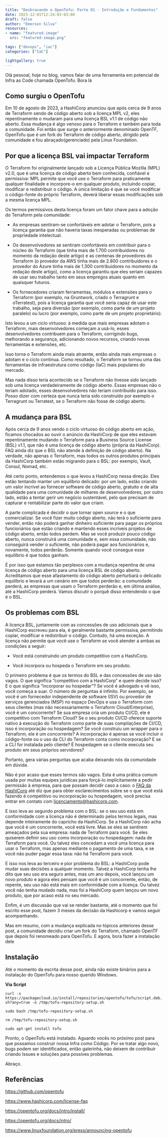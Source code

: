 ```yaml
---
title: "Desbravando o OpenTofu: Parte 01 - Introdução e Fundamentos"
date: 2023-12-01T12:24:03-03:00
draft: false
author: "Emerson Silva"
resources:
- name: "featured-image"
  src: "featured-image.png"

tags: ["devops", "iac"]
categories: ["IaC"]

lightgallery: true
---
```


Olá pessoal, hoje no blog, vamos falar de uma ferramenta em potencial de Infra as Code chamada OpenTofu. Bora lá

## Como surgiu o OpenTofu

Em 10 de agosto de 2023, a HashiCorp anunciou que após cerca de 9 anos de Terraform sendo de código aberto sob a licença MPL v2, eles repentinamente o mudaram para uma licença BSL v1.1 de código não aberto. Essa mudança é algo venoso para o Terraform e também para toda a comunidade. Foi então que surge o anteriormente denominado OpenTF, OpenTofu que é um fork do Terraform de código aberto, dirigido pela comunidade e fou abraçado(gerenciado) pela Linux Foundation. 

## Por que a licença BSL vai impactar Terraform

O Terraform foi originalmente lançado sob a Licença Pública Mozilla (MPL) v2.0, que é uma licença de código aberto bem conhecida, confiável e permissiva: MPL permite que você use o Terraform para praticamente qualquer finalidade e incorpore-o em qualquer produto, incluindo copiar, modificar e redistribuir o código. A única limitação é que se você modificar o código-fonte do próprio Terraform, deverá liberar essas modificações sob a mesma licença MPL.

Os termos permissivos desta licença foram um fator chave para a adoção do Terraform pela comunidade:

- As empresas sentiram-se confortáveis em adotar o Terraform, pois a licença garantia que não haveria taxas inesperadas ou problemas de propriedade intelectual.

- Os desenvolvedores se sentiram confortáveis em contribuir para o núcleo do Terraform (que tinha mais de 1.700 contribuidores no momento da redação deste artigo) e as centenas de provedores do Terraform (o provedor da AWS tinha mais de 2.800 contribuidores e o provedor do Azure tinha mais de 1.300 contribuidores no momento da redação deste artigo), como a licença garantiu que eles seriam capazes de usar seu trabalho tanto em seus empregos atuais quanto em quaisquer futuros.

- Os fornecedores criaram ferramentas, módulos e extensões para o Terraform (por exemplo, na Gruntwork, criado o Terragrunt e oTerratest), pois a licença garantia que você seria capaz de usar este trabalho, seja para diversão (por exemplo, como parte de um projeto paralelo) ou lucro (por exemplo, como parte de um projeto proprietário).

Isto levou a um ciclo virtuoso: à medida que mais empresas adotam o Terraform, mais desenvolvedores começam a usá-lo, esses desenvolvedores contribuem para o Terraform, corrigindo bugs, melhorando a segurança, adicionando novos recursos, criando novas ferramentas e extensões, etc. 

Isso torna o Terraform ainda mais atraente, então ainda mais empresas o adotam e o ciclo continua. Como resultado, o Terraform se tornou uma das ferramentas de infraestrutura como código (IaC) mais populares do mercado.

Mas nada disso teria acontecido se o Terraform não tivesse sido lançado sob uma licença verdadeiramente de código aberto. Essas empresas não o teriam adotado, esses desenvolvedores não teriam contribuído para isso. 
Posso dizer com certeza que nunca teria sido construído por exemplo o Terragrunt ou Terratest, se o Terraform não fosse de código aberto.

## A mudança para BSL

Após cerca de 9 anos vendo o ciclo virtuoso do código aberto em ação, ficamos chocados ao ouvir o anúncio da HashiCorp de que eles estavam repentinamente mudando o Terraform para a Business Source License (BSL) v1.1, que não é uma licença de código aberto (própria da HashiCorp). FAQ ainda diz que o BSL não atende à definição de código aberto). Na verdade, não apenas o Terraform, mas todos os outros produtos principais da HashiCorp também estão migrando para o BSL: por exemplo, Vault, Consul, Nomad, etc.

Até certo ponto, entendemos o que levou a HashiCorp nessa direção. Eles estão tentando manter um equilíbrio delicado: por um lado, estão criando um valor incrível ao fornecer software de código aberto, gratuito e de alta qualidade para uma comunidade de milhares de desenvolvedores, por outro lado, estão a tentar gerir um negócio sustentável, pelo que precisam de capturar e rentabilizar parte do valor que criam.

A parte complicada é decidir o que tornar open source e o que comercializar. Se você fizer muito código aberto, não terá o suficiente para vender, então não poderá ganhar dinheiro suficiente para pagar os próprios funcionários que estão criando e mantendo esses incríveis projetos de código aberto, então todos perdem. Mas se você produzir pouco código aberto, nunca construirá uma comunidade e, sem essa comunidade, não conseguirá vender o suficiente, não poderá pagar aos funcionários e, novamente, todos perderão. Somente quando você consegue esse equilíbrio é que todos ganham.


É por isso que estamos tão perplexos com a mudança repentina de uma licença de código aberto para uma licença BSL de código aberto. Acreditamos que esse afastamento do código aberto perturbará o delicado equilíbrio e levará a um cenário em que todos perderão: a comunidade perderá, as empresas que usam o Terraform perderão e, em última análise, até a HashiCorp perderá. Vamos discutir o porquê disso entendendo o que é o BSL. 

## Os problemas com BSL

A licença BSL, juntamente com as concessões de uso adicionais que a HashiCorp escreveu para ela, é geralmente bastante permissiva, permitindo copiar, modificar e redistribuir o código. Contudo, há uma exceção. A licença não permite que você use o Terraform se você atender a ambas as condições a seguir:

- Você está construindo um produto competitivo com a HashiCorp.

- Você incorpora ou hospeda o Terraform em seu produto.

O primeiro problema é que os termos do BSL e das concessões de uso são vagos. O que significa “competitivo com a HashiCorp” e quem decide isso? E o que significa “incorporar ou hospedar”? Se você é advogado e vê isso, você começa a suar. O número de perguntas é infinito. Por exemplo, se você é um fornecedor independente de software (ISV) ou provedor de serviços gerenciados (MSP) no espaço DevOps e usa o Terraform com seus clientes (mas não necessariamente o Terraform Cloud/Enterprise), você é um concorrente? Se sua empresa cria um produto CI/CD, ele é competitivo com Terraform Cloud? Se o seu produto CI/CD oferece suporte nativo à execução do Terraform como parte de suas compilações de CI/CD, isso é incorporação ou hospedagem? Se você construiu um wrapper para o Terraform, ele é um concorrente? A incorporação é apenas se você incluir o código-fonte ou o uso da CLI do Terraform conta como incorporação? E se a CLI for instalada pelo cliente? É hospedagem se o cliente executa seu produto em seus próprios servidores?

Portanto, gera várias perguntas que acaba deixando nós da comunidade em dúvida. 

Não é por acaso que esses termos são vagos. Esta é uma prática comum usada por muitas equipes jurídicas para forçá-lo implicitamente a pedir permissão à empresa, para que possam decidir caso a caso: o [FAQ da HashiCorp](https://www.hashicorp.com/license-faq) até diz que para obter esclarecimentos sobre se o que você está fazendo é competitivo ou incorporação ou hospedagem, você precisa entrar em contato com licenciamento@hashicorp.com.

E isso leva ao segundo problema com o BSL: se o seu uso está em conformidade com a licença não é determinado pelos termos legais, mas depende inteiramente do capricho da HashiCorp. Se a HashiCorp não acha que você é um concorrente, você está livre. Mas se eles se sentirem ameaçados pela sua empresa: nada de Terraform para você. Se eles quiserem definir seu uso como incorporação ou hospedagem: nada de Terraform para você. Ou talvez eles concedam a você uma licença para usar o Terraform, mas apenas mediante o pagamento de uma taxa, e se você não puder pagar essa taxa: não há Terraform para você.

E isso nos leva ao terceiro e pior problema do BSL: a HashiCorp pode mudar suas decisões a qualquer momento. Talvez a HashiCorp tenha lhe dito que seu uso era seguro antes, mas um ano depois, você lançou um novo produto e agora eles pensam que você é um concorrente, então, de repente, seu uso não está mais em conformidade com a licença. Ou talvez você não tenha mudado nada, mas foi a HashiCorp quem lançou um novo produto, que por acaso está no seu mercado. 

Enfim, é um discussão que vai se render bastante, até o momento que foi escrito esse post, fazem 3 meses da decisão da Hashicorp e vamos seguir acompanhando. 


Mas em resumo, com a mudança explicada no tópicos anteriores desse post, a comunidade decidiu criar um fork do Terraform, chamado OpenTF que depois foi renomeado para OpenTofu. E agora, bora fazer a instalação dele 

## Instalação

Até o momento da escrita desse post, ainda não existe binários para a instalação do OpenTofu para nosso querido Windows. 

**Via Script**

```curl -s https://packagecloud.io/install/repositories/opentofu/tofu/script.deb.sh?any=true -o /tmp/tofu-repository-setup.sh```

```sudo bash /tmp/tofu-repository-setup.sh```

```rm /tmp/tofu-repository-setup.sh```

```sudo apt-get install tofu```


Pronto, o OpenTofu está instalado. Aguardo vocês no próximo post para que possamos construir nossa Infra como Código. Por se tratar algo novo, bugs podem ser identificados, então galerinha, não deixem de contribuir criando Issues e soluções para possíves problemas. 

Abraço. 


## Referências 

https://github.com/opentofu

https://www.hashicorp.com/license-faq

https://opentofu.org/docs/intro/install/

https://opentofu.org/docs/intro/

https://www.linuxfoundation.org/press/announcing-opentofu

